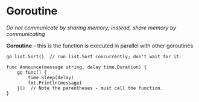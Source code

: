 # Goroutine

*Do not communicate by sharing memory; instead, share memory by communicating*

**Goroutine** - this is the function is executed in parallel with other goroutines

`go list.Sort()  // run list.Sort concurrently; don't wait for it.`


```
func Announce(message string, delay time.Duration) {
    go func() {
        time.Sleep(delay)
        fmt.Println(message)
    }()  // Note the parentheses - must call the function.
}
```